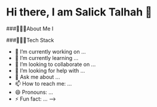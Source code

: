 # Hi there, I am Salick Talhah 👋

###🙋🏽‍♂️About Me
I 


###👨🏽‍💻Tech Stack

- 🔭 I’m currently working on ...
- 🌱 I’m currently learning ...
- 👯 I’m looking to collaborate on ...
- 🤔 I’m looking for help with ...
- 💬 Ask me about ...
- 📫 How to reach me: ...
- 😄 Pronouns: ...
- ⚡ Fun fact: ...
-->

<!--
**Talha991s/Talha991s** is a ✨ _special_ ✨ repository because its `README.md` (this file) appears on your GitHub profile.

## About me
I am currently a Game programming student.
Here are some ideas to get you started:

- 🔭 I’m currently working on ...
- 🌱 I’m currently learning ...
- 👯 I’m looking to collaborate on ...
- 🤔 I’m looking for help with ...
- 💬 Ask me about ...
- 📫 How to reach me: ...
- 😄 Pronouns: ...
- ⚡ Fun fact: ...
-->
